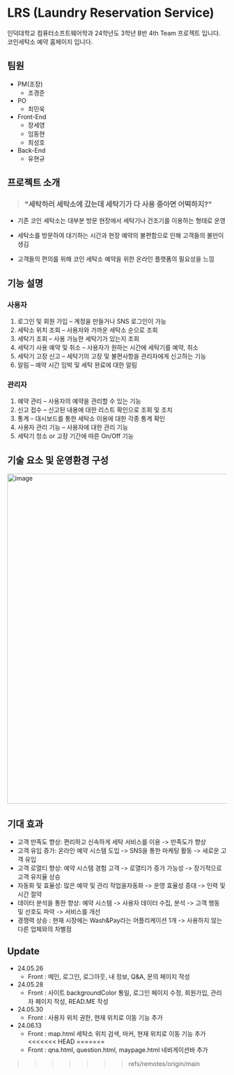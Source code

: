 # LRS (Laundry Reservation Service)

인덕대학교 컴퓨터소프트웨어학과 24학년도 3학년 B반 4th Team 프로젝트 입니다.   
코인세탁소 예약 홈페이지 입니다.

## 팀원
* PM(조장)
  * 조경준
* PO
  * 최민욱
* Front-End
  * 장세영
  * 임동현
  * 최성호
* Back-End
  * 유현규


## 프로젝트 소개 

> ###  "세탁하러 세탁소에 갔는데 세탁기가 다 사용 중아면 어떡하지?"

* 기존 코인 세탁소는 대부분 방문 현장에서 세탁기나 건조기를 이용하는 형태로 운영

* 세탁소를 방문하여 대기하는 시간과 현장 예약의 불편함으로 인해 고객들의 불만이 생김

* 고객들의 편의를 위해 코인 세탁소 예약을 위한 온라인 플랫폼의 필요성을 느낌

## 기능 설명

### 사용자

1. 로그인 및 회원 가입 – 계정을 만들거나 SNS 로그인이 가능
2. 세탁소 위치 조회 – 사용자와 가까운 세탁소 순으로 조회
3. 세탁기 조회 – 사용 가능한 세탁기가 있는지 조회
4. 세탁기 사용 예약 및 취소 – 사용자가 원하는 시간에 세탁기를 예약, 취소
5. 세탁기 고장 신고 – 세탁기의 고장 및 불편사항을 관리자에게 신고하는 기능
6. 알림 – 예약 시간 임박 및 세탁 완료에 대한 알림

### 관리자

1. 예약 관리 – 사용자의 예약을 관리할 수 있는 기능
2. 신고 접수 – 신고된 내용에 대한 리스트 확인으로 조회 및 조치
3. 통계 – 대시보드를 통한 세탁소 이용에 대한 각종 통계 확인
4. 사용자 관리 기능 – 사용자에 대한 관리 기능
5. 세탁기 청소 or 고장 기간에 따른 On/Off 기능

## 기술 요소 및 운영환경 구성

<img width="757" alt="image" src="https://github.com/choimu4/LRS/assets/155925706/c321bc9c-61b9-45ea-9b15-1b934fdabcc9">

## 기대 효과

- 고객 만족도 향상: 편리하고 신속하게 세탁 서비스를 이용 -> 만족도가 향상
- 고객 유입 증가: 온라인 예약 시스템 도입 -> SNS을 통한 마케팅 활동 -> 새로운 고객 유입
- 고객 로열티 향상: 예약 시스템 경험 고객 -> 로열티가 증가 가능성 -> 장기적으로 고객 유지율 상승
- 자동화 및 효율성: 많은 예약 및 관리 작업을자동화 -> 운영 효율성 증대 -> 인력 및 시간 절약
- 데이터 분석을 통한 향상: 예약 시스템 -> 사용자 데이터 수집, 분석 -> 고객 행동 및 선호도 파악 -> 서비스를 개선
- 경쟁력 상승 : 현재 시장에는 Wash&Pay라는 어플리케이션 1개 -> 사용하지 않는 다른 업체와의 차별점


## Update

* 24.05.26
  * Front : 메인, 로그인, 로그아웃, 내 정보, Q&A, 문의 페이지 작성
* 24.05.28 
  * Front : 사이트 backgroundColor 통일, 로그인 페이지 수정, 회원가입, 관리자 페이지 작성, READ.ME 작성
* 24.05.30
  * Front : 사용자 위치 권한, 현재 위치로 이동 기능 추가
* 24.06.13
  * Front : map.html 세탁소 위치 검색, 마커, 현재 위치로 이동 기능 추가
<<<<<<< HEAD
=======
  * Front : qna.html, question.html, maypage.html 네비게이션바 추가
>>>>>>> refs/remotes/origin/main


